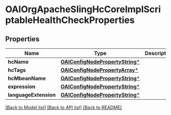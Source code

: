 # OAIOrgApacheSlingHcCoreImplScriptableHealthCheckProperties

## Properties
Name | Type | Description | Notes
------------ | ------------- | ------------- | -------------
**hcName** | [**OAIConfigNodePropertyString***](OAIConfigNodePropertyString.md) |  | [optional] 
**hcTags** | [**OAIConfigNodePropertyArray***](OAIConfigNodePropertyArray.md) |  | [optional] 
**hcMbeanName** | [**OAIConfigNodePropertyString***](OAIConfigNodePropertyString.md) |  | [optional] 
**expression** | [**OAIConfigNodePropertyString***](OAIConfigNodePropertyString.md) |  | [optional] 
**languageExtension** | [**OAIConfigNodePropertyString***](OAIConfigNodePropertyString.md) |  | [optional] 

[[Back to Model list]](../README.md#documentation-for-models) [[Back to API list]](../README.md#documentation-for-api-endpoints) [[Back to README]](../README.md)



